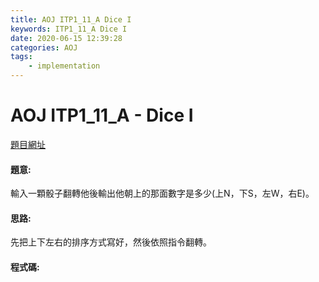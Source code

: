 ```yaml
---
title: AOJ ITP1_11_A Dice I
keywords: ITP1_11_A Dice I
date: 2020-06-15 12:39:28
categories: AOJ
tags:
    - implementation
---
```

# AOJ ITP1_11_A - Dice I
[題目網址](https://onlinejudge.u-aizu.ac.jp/courses/lesson/2/ITP1/all/ITP1_11_A)

#### 題意:
輸入一顆骰子翻轉他後輸出他朝上的那面數字是多少(上N，下S，左W，右E)。
<!-- more -->
#### 思路:
先把上下左右的排序方式寫好，然後依照指令翻轉。

#### 程式碼:
<script src="https://gist.github.com/Daviswww/5ad0ba3765b4f3f8112b2b2df0763b31.js"></script>